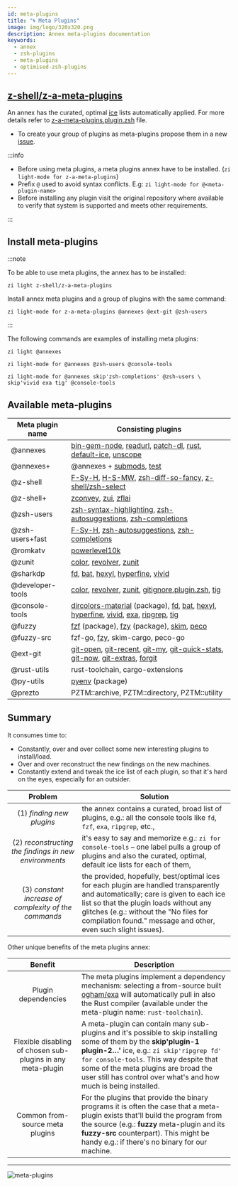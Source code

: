 ```yaml
---
id: meta-plugins
title: "🌀 Meta Plugins"
image: img/logo/320x320.png
description: Annex meta-plugins documentation
keywords:
  - annex
  - zsh-plugins
  - meta-plugins
  - optimised-zsh-plugins
---
```


<!-- @format -->

## <i class="fa-brands fa-github"></i> [z-shell/z-a-meta-plugins][45]

An annex has the curated, optimal [ice][46] lists automatically applied. For more details refer to [z-a-meta-plugins.plugin.zsh][50] file.

- To create your group of plugins as meta-plugins propose them in a new [issue][47].

:::info

- Before using meta plugins, a meta plugins annex have to be installed. (`zi light-mode for z-a-meta-plugins`)
- Prefix `@` used to avoid syntax conflicts. E.g: `zi light-mode for @<meta-plugin-name>`
- Before installing any plugin visit the original repository where available to verify that system is supported and meets other requirements.

:::

## Install meta-plugins

:::note

To be able to use meta plugins, the annex has to be installed:

```shell
zi light z-shell/z-a-meta-plugins
```

Install annex meta plugins and a group of plugins with the same command:

```shell
zi light-mode for z-a-meta-plugins @annexes @ext-git @zsh-users
```

:::

The following commands are examples of installing meta plugins:

```shell
zi light @annexes
```

```shell
zi light-mode for @annexes @zsh-users @console-tools
```

```shell showLineNumbers
zi light-mode for @annexes skip'zsh-completions' @zsh-users \
skip'vivid exa tig' @console-tools
```

## Available meta-plugins

| Meta plugin name | Consisting plugins                                                                                                                      |
| ---------------- | --------------------------------------------------------------------------------------------------------------------------------------- |
| @annexes         | [bin-gem-node][1], [readurl][2], [patch-dl][3], [rust][4], [default-ice][7], [unscope][6]                                               |
| @annexes+        | @annexes + [submods][5], [test][8]                                                                                                      |
| @z-shell         | [F-Sy-H][10], [H-S-MW][11], [zsh-diff-so-fancy][12], [z-shell/zsh-select][49]                                                           |
| @z-shell+        | [zconvey][13], [zui][14], [zflai][15]                                                                                                   |
| @zsh-users       | [zsh-syntax-highlighting][16], [zsh-autosuggestions][17], [zsh-completions][18]                                                         |
| @zsh-users+fast  | [F-Sy-H][10], [zsh-autosuggestions][17], [zsh-completions][18]                                                                          |
| @romkatv         | [powerlevel10k][19]                                                                                                                     |
| @zunit           | [color][20], [revolver][21], [zunit][22]                                                                                                |
| @sharkdp         | [fd][23], [bat][24], [hexyl][25], [hyperfine][26], [vivid][27]                                                                          |
| @developer-tools | [color][20], [revolver][21], [zunit][22], [gitignore.plugin.zsh][28], [tig][29]                                                         |
| @console-tools   | [dircolors-material][30] (package), [fd][23], [bat][24], [hexyl][25], [hyperfine][26], [vivid][27], [exa][31], [ripgrep][32], [tig][29] |
| @fuzzy           | [fzf][33] (package), [fzy][34] (package), [skim][35], [peco][36]                                                                        |
| @fuzzy-src       | fzf-go, [fzy][34], skim-cargo, peco-go                                                                                                  |
| @ext-git         | [git-open][37], [git-recent][38], [git-my][39], [git-quick-stats][40], [git-now][41], [git-extras][42], [forgit][43]                    |
| @rust-utils      | rust-toolchain, cargo-extensions                                                                                                        |
| @py-utils        | [pyenv][44] (package)                                                                                                                   |
| @prezto          | PZTM::archive, PZTM::directory, PZTM::utility                                                                                           |

## Summary

It consumes time to:

- Constantly, over and over collect some new interesting plugins to install/load.
- Over and over reconstruct the new findings on the new machines.
- Constantly extend and tweak the ice list of each plugin, so that it's hard on the eyes, especially for an outsider.

|                        Problem                        | Solution                                                                                                                                                                                                                                                                               |
|:-----------------------------------------------------:| -------------------------------------------------------------------------------------------------------------------------------------------------------------------------------------------------------------------------------------------------------------------------------------- |
|               (1) _finding new plugins_               | the annex contains a curated, broad list of plugins, e.g.: all the console tools like `fd`, `fzf`, `exa`, `ripgrep`, etc.,                                                                                                                                                             |
| (2) _reconstructing the findings in new environments_ | it's easy to say and memorize e.g.: `zi for console-tools` – one label pulls a group of plugins and also the curated, optimal, default ice lists for each of them,                                                                                                                     |
| (3) _constant increase of complexity of the commands_ | the provided, hopefully, best/optimal ices for each plugin are handled transparently and automatically; care is given to each ice list so that the plugin loads without any glitches (e.g.: without the "No files for compilation found." message and other, even such slight issues). |

Other unique benefits of the meta plugins annex:

|                           Benefit                           | Description                                                                                                                                                                                                                                                                                                           |
|:-----------------------------------------------------------:| --------------------------------------------------------------------------------------------------------------------------------------------------------------------------------------------------------------------------------------------------------------------------------------------------------------------- |
|                     Plugin dependencies                     | The meta plugins implement a dependency mechanism: selecting a from-source built [ogham/exa][31] will automatically pull in also the Rust compiler (available under the meta-plugin name: `rust-toolchain`).                                                                                                          |
| Flexible disabling of chosen sub-plugins in any meta-plugin | A meta-plugin can contain many sub-plugins and it's possible to skip installing some of them by the **skip'plugin-1 plugin-2…'** ice, e.g.: `zi skip'ripgrep fd' for console-tools`. This way despite that some of the meta plugins are broad the user still has control over what's and how much is being installed. |
|               Common from-source meta plugins               | For the plugins that provide the binary programs it is often the case that a meta-plugin exists that'll build the program from the source (e.g.: **fuzzy** meta-plugin and its **fuzzy-src** counterpart). This might be handy e.g.: if there's no binary for our machine.                                            |

---

![meta-plugins](https://raw.githubusercontent.com/z-shell/z-a-meta-plugins/main/docs/images/fuzzy-mplg-ex.png#center)

<!-- end-of-file -->

[1]: https://github.com/z-shell/z-a-bin-gem-node
[2]: https://github.com/z-shell/z-a-readurl
[3]: https://github.com/z-shell/z-a-patch-dl
[4]: https://github.com/z-shell/z-a-rust
[5]: https://github.com/z-shell/z-a-submods
[6]: https://github.com/z-shell/z-a-unscope
[7]: https://github.com/z-shell/z-a-default-ice
[8]: https://github.com/z-shell/z-a-test
[10]: https://github.com/z-shell/F-Sy-H
[11]: https://github.com/z-shell/H-S-MW
[12]: https://github.com/z-shell/zsh-diff-so-fancy
[13]: https://github.com/z-shell/zconvey
[14]: https://github.com/z-shell/zui
[15]: https://github.com/z-shell/zflai
[16]: https://github.com/zsh-users/zsh-syntax-highlighting
[17]: https://github.com/zsh-users/zsh-autosuggestions
[18]: https://github.com/zsh-users/zsh-completions
[19]: https://github.com/romkatv/powerlevel10k
[20]: https://github.com/zdharma/color
[21]: https://github.com/zdharma/revolver
[22]: https://github.com/zdharma/zunit
[23]: https://github.com/sharkdp/fd
[24]: https://github.com/sharkdp/bat
[25]: https://github.com/sharkdp/hexyl
[26]: https://github.com/sharkdp/hyperfine
[27]: https://github.com/sharkdp/vivid
[28]: https://github.com/voronkovich/gitignore.plugin.zsh
[29]: https://github.com/jonas/tig
[30]: https://github.com/z-shell/dircolors-material
[31]: https://github.com/ogham/exa
[31]: https://github.com/ogham/exa
[32]: https://github.com/BurntSushi/ripgrep
[33]: https://github.com/z-shell/fzf
[34]: https://github.com/z-shell/fzy
[35]: https://github.com/lotabout/skim
[36]: https://github.com/peco/peco
[37]: https://github.com/paulirish/git-open
[38]: https://github.com/paulirish/git-recent
[39]: https://github.com/davidosomething/git-my
[40]: https://github.com/arzzen/git-quick-stats
[41]: https://github.com/iwata/git-now
[42]: https://github.com/tj/git-extras
[43]: https://github.com/wfxr/forgit
[44]: https://github.com/z-shell/pyenv
[46]: /docs/guides/syntax/ice
[45]: https://github.com/z-shell/z-a-meta-plugins
[47]: https://github.com/z-shell/z-a-meta-plugins/issues/new
[49]: https://github.com/z-shell/zsh-select
[50]: https://github.com/z-shell/z-a-meta-plugins/blob/main/z-a-meta-plugins.plugin.zsh

